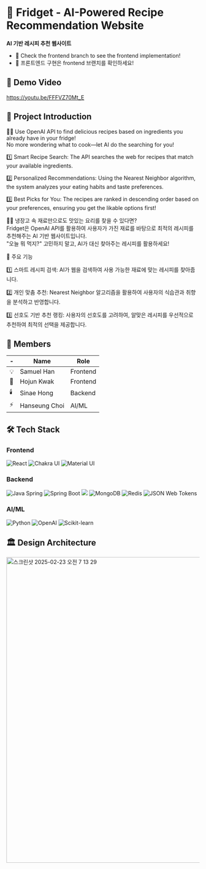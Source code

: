 # 🍏 Fridget  - AI-Powered Recipe Recommendation Website
**AI 기반 레시피 추천 웹사이트**

- 🔎 Check the frontend branch to see the frontend implementation!
- 🔎 프론트엔드 구현은 frontend 브랜치를 확인하세요!
  
## 🎥 Demo Video
https://youtu.be/FFFVZ70Mt_E

## 📌 Project Introduction
<p> 🛒✨ Use OpenAI API to find delicious recipes based on ingredients you already have in your fridge! 
<br>No more wondering what to cook—let AI do the searching for you!</p>

<p> 1️⃣ Smart Recipe Search: The API searches the web for recipes that match your available ingredients.</p>
<p> 2️⃣ Personalized Recommendations: Using the Nearest Neighbor algorithm, the system analyzes your eating habits and taste preferences.</p>
<p> 3️⃣ Best Picks for You: The recipes are ranked in descending order based on your preferences, ensuring you get the likable options first!</p>

🛒✨ 냉장고 속 재료만으로도 맛있는 요리를 찾을 수 있다면?
<br> Fridget은 OpenAI API를 활용하여 사용자가 가진 재료를 바탕으로 최적의 레시피를 추천해주는 AI 기반 웹사이트입니다.
<br>"오늘 뭐 먹지?" 고민하지 말고, AI가 대신 찾아주는 레시피를 활용하세요!

🚀 주요 기능
<p> 1️⃣ 스마트 레시피 검색: AI가 웹을 검색하여 사용 가능한 재료에 맞는 레시피를 찾아줍니다.
<p> 2️⃣ 개인 맞춤 추천: Nearest Neighbor 알고리즘을 활용하여 사용자의 식습관과 취향을 분석하고 반영합니다.
<p> 3️⃣ 선호도 기반 추천 랭킹: 사용자의 선호도를 고려하여, 알맞은 레시피를 우선적으로 추천하여 최적의 선택을 제공합니다.

## 🫡 Members
|-|Name|Role|
|--|------|---|
|💡|Samuel Han|Frontend|
|💎|Hojun Kwak|Frontend|
|🕯️|Sinae Hong|Backend|
|⚡️|Hanseung Choi|AI/ML|

## 🛠️ Tech Stack
### Frontend
![React](https://img.shields.io/badge/React-61DAFB?style=for-the-badge&logo=react&logoColor=white)
![Chakra UI](https://img.shields.io/badge/Chakra%20UI-319795?style=for-the-badge&logo=chakraui&logoColor=white)
![Material UI](https://img.shields.io/badge/Material%20UI-0081CB?style=for-the-badge&logo=mui&logoColor=white)

### Backend
![Java Spring](https://img.shields.io/badge/Java%20Spring-6DB33F?style=for-the-badge&logo=spring&logoColor=white)
![Spring Boot](https://img.shields.io/badge/Spring%20Boot-6DB33F?style=for-the-badge&logo=springboot&logoColor=white)
<img src="https://img.shields.io/badge/gradle-02303A?style=for-the-badge&logo=gradle&logoColor=white">
![MongoDB](https://img.shields.io/badge/MongoDB-47A248?style=for-the-badge&logo=mongodb&logoColor=white)
![Redis](https://img.shields.io/badge/Redis-DC382D?style=for-the-badge&logo=redis&logoColor=white)
![JSON Web Tokens](https://img.shields.io/badge/JSON%20Web%20Tokens-000000?style=for-the-badge&logo=jsonwebtokens&logoColor=white)

### AI/ML
![Python](https://img.shields.io/badge/Python-3776AB?style=for-the-badge&logo=python&logoColor=white)
![OpenAI](https://img.shields.io/badge/OpenAI-412991?style=for-the-badge&logo=openai&logoColor=white)
![Scikit-learn](https://img.shields.io/badge/Scikit--learn-F7931E?style=for-the-badge&logo=scikit-learn&logoColor=white)

## 🏛️ Design Architecture
<img width="797" alt="스크린샷 2025-02-23 오전 7 13 29" src="https://github.com/user-attachments/assets/1ec24ccb-e0a5-43ee-b839-1daa15e33d2e" />
